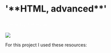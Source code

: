 <h1 style>'**HTML, advanced**'</h1>
<h3 style="color: #fff; opacity: 0.6; font-style: italic">Done By I.Prince</h3>
<img src="https://s3.amazonaws.com/alu-intranet.hbtn.io/uploads/medias/2021/4/1f4cd63ecc3a8c03b0f4309b74aca179e225aabf.jpg?X-Amz-Algorithm=AWS4-HMAC-SHA256&X-Amz-Credential=AKIARDDGGGOUZTW2RLVB%2F20230529%2Fus-east-1%2Fs3%2Faws4_request&X-Amz-Date=20230529T074034Z&X-Amz-Expires=86400&X-Amz-SignedHeaders=host&X-Amz-Signature=bd0591837e2f0b0edd0aa64929b2ad72ad3ee77635067ed06563383158fc7522"><br>
<p>For this project I used these resources:</p>

